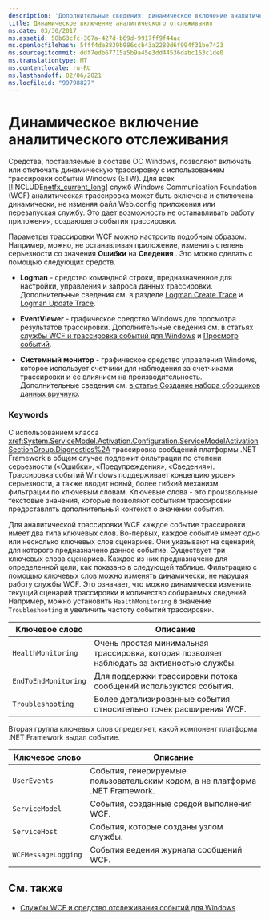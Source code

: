 ```yaml
---
description: 'Дополнительные сведения: динамическое включение аналитической трассировки'
title: Динамическое включение аналитического отслеживания
ms.date: 03/30/2017
ms.assetid: 58b63cfc-307a-427d-b69d-9917ff9f44ac
ms.openlocfilehash: 5fff4da8839b986ccb43a2280d6f994f31be7423
ms.sourcegitcommit: ddf7edb67715a5b9a45e3dd44536dabc153c1de0
ms.translationtype: MT
ms.contentlocale: ru-RU
ms.lasthandoff: 02/06/2021
ms.locfileid: "99798827"
---
```

# <a name="dynamically-enabling-analytic-tracing"></a>Динамическое включение аналитического отслеживания

Средства, поставляемые в составе ОС Windows, позволяют включать или отключать динамическую трассировку с использованием трассировки событий Windows (ETW). Для всех [!INCLUDE[netfx_current_long](../../../../../includes/netfx-current-long-md.md)] служб Windows Communication Foundation (WCF) аналитическая трассировка может быть включена и отключена динамически, не изменяя файл Web.config приложения или перезапуская службу. Это дает возможность не останавливать работу приложения, создающего события трассировки.  
  
 Параметры трассировки WCF можно настроить подобным образом. Например, можно, не останавливая приложение, изменить степень серьезности со значения **Ошибки** на **Сведения** . Это можно сделать с помощью следующих средств.  
  
- **Logman** - средство командной строки, предназначенное для настройки, управления и запроса данных трассировки. Дополнительные сведения см. в разделе [Logman Create Trace](/previous-versions/windows/it-pro/windows-server-2008-R2-and-2008/cc788036(v=ws.10)) и [Logman Update Trace](/previous-versions/windows/it-pro/windows-server-2008-R2-and-2008/cc788128(v=ws.10)).  
  
- **EventViewer** - графическое средство Windows для просмотра результатов трассировки. Дополнительные сведения см. в статьях [службы WCF и трассировка событий для Windows](../../samples/wcf-services-and-event-tracing-for-windows.md) и [Просмотр событий](/previous-versions/windows/it-pro/windows-server-2008-R2-and-2008/cc766042(v=ws.11)).  
  
- **Системный монитор** - графическое средство управления Windows, которое использует счетчики для наблюдения за счетчиками трассировки и ее влиянием на производительность. Дополнительные сведения см. [в статье Создание набора сборщиков данных вручную](/previous-versions/windows/it-pro/windows-server-2008-R2-and-2008/cc766404(v=ws.11)).  
  
### <a name="keywords"></a>Keywords  

 С использованием класса <xref:System.ServiceModel.Activation.Configuration.ServiceModelActivationSectionGroup.Diagnostics%2A> трассировка сообщений платформы .NET Framework в общем случае подлежит фильтрации по степени серьезности («Ошибки», «Предупреждения», «Сведения»). Трассировка событий Windows поддерживает концепцию уровня серьезности, а также вводит новый, более гибкий механизм фильтрации по ключевым словам. Ключевые слова - это произвольные текстовые значения, которые позволяют событиям трассировки предоставлять дополнительный контекст о значении события.  
  
 Для аналитической трассировки WCF каждое событие трассировки имеет два типа ключевых слов. Во-первых, каждое событие имеет одно или несколько ключевых слов сценариев. Они указывают на сценарий, для которого предназначено данное событие. Существует три ключевых слова сценариев. Каждое из них предназначено для определенной цели, как показано в следующей таблице. Фильтрацию с помощью ключевых слов можно изменять динамически, не нарушая работу службы WCF. Это означает, что можно динамически изменить текущий сценарий трассировки и количество собираемых сведений. Например, можно установить `HealthMonitoring` в значение `Troubleshooting` и увеличить частоту событий трассировки.  
  
|Ключевое слово|Описание|  
|-------------|-----------------|  
|`HealthMonitoring`|Очень простая минимальная трассировка, которая позволяет наблюдать за активностью службы.|  
|`EndToEndMonitoring`|Для поддержки трассировки потока сообщений используются события.|  
|`Troubleshooting`|Более детализированные события относительно точек расширения WCF.|  
  
 Вторая группа ключевых слов определяет, какой компонент платформа .NET Framework выдал событие.  
  
|Ключевое слово|Описание|  
|-------------|-----------------|  
|`UserEvents`|События, генерируемые пользовательским кодом, а не платформа .NET Framework.|  
|`ServiceModel`|События, созданные средой выполнения WCF.|  
|`ServiceHost`|События, которые созданы узлом службы.|  
|`WCFMessageLogging`|События ведения журнала сообщений WCF.|  
  
## <a name="see-also"></a>См. также

- [Службы WCF и средство отслеживания событий для Windows](../../samples/wcf-services-and-event-tracing-for-windows.md)
